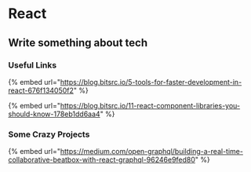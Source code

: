 # React

## Write something about tech

### 

### 

### 

### Useful Links

{% embed url="https://blog.bitsrc.io/5-tools-for-faster-development-in-react-676f134050f2" %}

{% embed url="https://blog.bitsrc.io/11-react-component-libraries-you-should-know-178eb1dd6aa4" %}

### Some Crazy Projects

{% embed url="https://medium.com/open-graphql/building-a-real-time-collaborative-beatbox-with-react-graphql-96246e9fed80" %}



